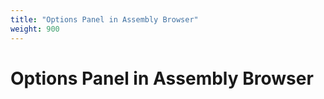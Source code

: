 ```yaml
---
title: "Options Panel in Assembly Browser"
weight: 900
---
```



# Options Panel in Assembly Browser
